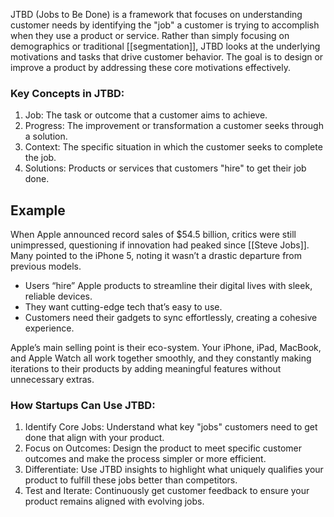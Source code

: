 JTBD (Jobs to Be Done) is a framework that focuses on understanding customer needs by identifying the "job" a customer is trying to accomplish when they use a product or service. Rather than simply focusing on demographics or traditional [[segmentation]], JTBD looks at the underlying motivations and tasks that drive customer behavior. The goal is to design or improve a product by addressing these core motivations effectively.

### Key Concepts in JTBD:
1. Job: The task or outcome that a customer aims to achieve.
2. Progress: The improvement or transformation a customer seeks through a solution.
3. Context: The specific situation in which the customer seeks to complete the job.
4. Solutions: Products or services that customers "hire" to get their job done.

## Example

When Apple announced record sales of $54.5 billion, critics were still unimpressed, questioning if innovation had peaked since [[Steve Jobs]]. Many pointed to the iPhone 5, noting it wasn’t a drastic departure from previous models.

- Users “hire” Apple products to streamline their digital lives with sleek, reliable devices.
- They want cutting-edge tech that’s easy to use.
- Customers need their gadgets to sync effortlessly, creating a cohesive experience.

Apple’s main selling point is their eco-system. Your iPhone, iPad, MacBook, and Apple Watch all work together smoothly, and they constantly making iterations to their products by adding meaningful features without unnecessary extras.

### How Startups Can Use JTBD:
1. Identify Core Jobs: Understand what key "jobs" customers need to get done that align with your product.
2. Focus on Outcomes: Design the product to meet specific customer outcomes and make the process simpler or more efficient.
3. Differentiate: Use JTBD insights to highlight what uniquely qualifies your product to fulfill these jobs better than competitors.
4. Test and Iterate: Continuously get customer feedback to ensure your product remains aligned with evolving jobs.